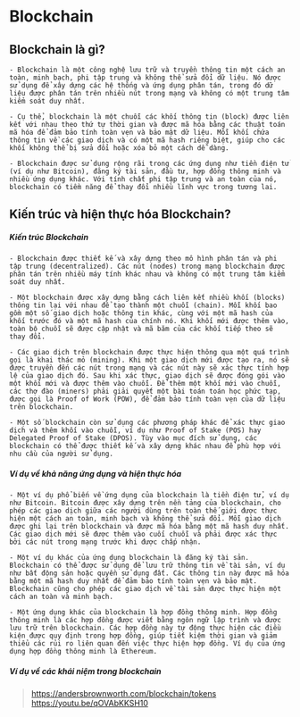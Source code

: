 # Blockchain
## Blockchain là gì?
    - Blockchain là một công nghệ lưu trữ và truyền thông tin một cách an toàn, minh bạch, phi tập trung và không thể sửa đổi dữ liệu. Nó được sử dụng để xây dựng các hệ thống và ứng dụng phân tán, trong đó dữ liệu được phân tán trên nhiều nút trong mạng và không có một trung tâm kiểm soát duy nhất.

    - Cụ thể, blockchain là một chuỗi các khối thông tin (block) được liên kết với nhau theo thứ tự thời gian và được mã hóa bằng các thuật toán mã hóa để đảm bảo tính toàn vẹn và bảo mật dữ liệu. Mỗi khối chứa thông tin về các giao dịch và có một mã hash riêng biệt, giúp cho các khối không thể bị sửa đổi hoặc xóa bỏ một cách dễ dàng.

    - Blockchain được sử dụng rộng rãi trong các ứng dụng như tiền điện tử (ví dụ như Bitcoin), đăng ký tài sản, đầu tư, hợp đồng thông minh và nhiều ứng dụng khác. Với tính chất phi tập trung và an toàn của nó, blockchain có tiềm năng để thay đổi nhiều lĩnh vực trong tương lai.
## Kiến trúc và hiện thực hóa Blockchain?
##### Kiến trúc Blockchain
    - Blockchain được thiết kế và xây dựng theo mô hình phân tán và phi tập trung (decentralized). Các nút (nodes) trong mạng blockchain được phân tán trên nhiều máy tính khác nhau và không có một trung tâm kiểm soát duy nhất.

    - Một blockchain được xây dựng bằng cách liên kết nhiều khối (blocks) thông tin lại với nhau để tạo thành một chuỗi (chain). Mỗi khối bao gồm một số giao dịch hoặc thông tin khác, cùng với một mã hash của khối trước đó và một mã hash của chính nó. Khi khối mới được thêm vào, toàn bộ chuỗi sẽ được cập nhật và mã băm của các khối tiếp theo sẽ thay đổi.

    - Các giao dịch trên blockchain được thực hiện thông qua một quá trình gọi là khai thác mỏ (mining). Khi một giao dịch mới được tạo ra, nó sẽ được truyền đến các nút trong mạng và các nút này sẽ xác thực tính hợp lệ của giao dịch đó. Sau khi xác thực, giao dịch sẽ được đóng gói vào một khối mới và được thêm vào chuỗi. Để thêm một khối mới vào chuỗi, các thợ đào (miners) phải giải quyết một bài toán toán học phức tạp, được gọi là Proof of Work (POW), để đảm bảo tính toàn vẹn của dữ liệu trên blockchain.

    - Một số blockchain còn sử dụng các phương pháp khác để xác thực giao dịch và thêm khối vào chuỗi, ví dụ như Proof of Stake (POS) hay Delegated Proof of Stake (DPOS). Tùy vào mục đích sử dụng, các blockchain có thể được thiết kế và xây dựng khác nhau để phù hợp với nhu cầu của người sử dụng.
##### Ví dụ về khả năng ứng dụng và hiện thực hóa
    - Một ví dụ phổ biến về ứng dụng của blockchain là tiền điện tử, ví dụ như Bitcoin. Bitcoin được xây dựng trên nền tảng của blockchain, cho phép các giao dịch giữa các người dùng trên toàn thế giới được thực hiện một cách an toàn, minh bạch và không thể sửa đổi. Mỗi giao dịch được ghi lại trên blockchain và được mã hóa bằng một mã hash duy nhất. Các giao dịch mới sẽ được thêm vào cuối chuỗi và phải được xác thực bởi các nút trong mạng trước khi được chấp nhận.

    - Một ví dụ khác của ứng dụng blockchain là đăng ký tài sản. Blockchain có thể được sử dụng để lưu trữ thông tin về tài sản, ví dụ như bất động sản hoặc quyền sử dụng đất. Các thông tin này được mã hóa bằng một mã hash duy nhất để đảm bảo tính toàn vẹn và bảo mật. Blockchain cũng cho phép các giao dịch về tài sản được thực hiện một cách an toàn và minh bạch.

    - Một ứng dụng khác của blockchain là hợp đồng thông minh. Hợp đồng thông minh là các hợp đồng được viết bằng ngôn ngữ lập trình và được lưu trữ trên blockchain. Các hợp đồng này tự động thực hiện các điều kiện được quy định trong hợp đồng, giúp tiết kiệm thời gian và giảm thiểu các rủi ro liên quan đến việc thực hiện hợp đồng. Ví dụ của ứng dụng hợp đồng thông minh là Ethereum.
##### Ví dụ về các khái niệm trong blockchain 
> https://andersbrownworth.com/blockchain/tokens <br/>
> https://youtu.be/qOVAbKKSH10 
